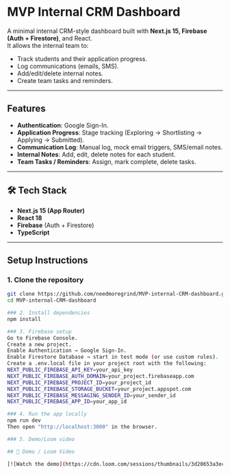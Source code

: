 # MVP Internal CRM Dashboard  

A minimal internal CRM-style dashboard built with **Next.js 15, Firebase (Auth + Firestore)**, and React.  
It allows the internal team to:  
- Track students and their application progress.  
- Log communications (emails, SMS).  
- Add/edit/delete internal notes.  
- Create team tasks and reminders.  

---

## Features  
- **Authentication**: Google Sign-In.  
- **Application Progress**: Stage tracking (Exploring → Shortlisting → Applying → Submitted).  
- **Communication Log**: Manual log, mock email triggers, SMS/email notes.  
- **Internal Notes**: Add, edit, delete notes for each student.  
- **Team Tasks / Reminders**: Assign, mark complete, delete tasks.  

---

## 🛠️ Tech Stack  
- **Next.js 15 (App Router)**  
- **React 18**  
- **Firebase** (Auth + Firestore)  
- **TypeScript**  

---

## Setup Instructions  

### 1. Clone the repository  
```bash
git clone https://github.com/needmoregrind/MVP-internal-CRM-dashboard.git
cd MVP-internal-CRM-dashboard

### 2. Install dependencies
npm install

### 3. Firebase setup
Go to Firebase Console.
Create a new project.
Enable Authentication → Google Sign-In.
Enable Firestore Database → start in test mode (or use custom rules).
Create a .env.local file in your project root with the following:
NEXT_PUBLIC_FIREBASE_API_KEY=your_api_key
NEXT_PUBLIC_FIREBASE_AUTH_DOMAIN=your_project.firebaseapp.com
NEXT_PUBLIC_FIREBASE_PROJECT_ID=your_project_id
NEXT_PUBLIC_FIREBASE_STORAGE_BUCKET=your_project.appspot.com
NEXT_PUBLIC_FIREBASE_MESSAGING_SENDER_ID=your_sender_id
NEXT_PUBLIC_FIREBASE_APP_ID=your_app_id

### 4. Run the app locally
npm run dev
Then open "http://localhost:3000" in the browser.

### 5. Demo/Loom video

## 📸 Demo / Loom Video

[![Watch the demo](https://cdn.loom.com/sessions/thumbnails/3d20653a3ec04aa495cf7c3809309cce-53a6584b34fdce0f-full-play.gif)](https://www.loom.com/share/3d20653a3ec04aa495cf7c3809309cce)